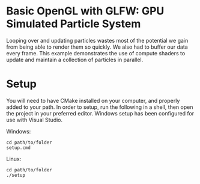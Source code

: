 # Basic OpenGL with GLFW: GPU Simulated Particle System

Looping over and updating particles wastes most of the potential we gain from being able to render them so quickly.
We also had to buffer our data every frame.
This example demonstrates the use of compute shaders to update and maintain a collection of particles in parallel. 

# Setup

You will need to have CMake installed on your computer, and properly added to your path.
In order to setup, run the following in a shell, then open the project in your preferred editor.
Windows setup has been configured for use with Visual Studio.

Windows:
```
cd path/to/folder
setup.cmd
```
Linux:
```
cd path/to/folder
./setup
```
